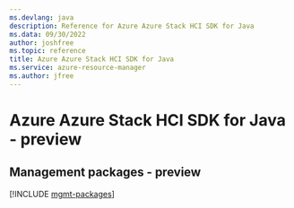 ```yaml
---
ms.devlang: java
description: Reference for Azure Azure Stack HCI SDK for Java
ms.data: 09/30/2022
author: joshfree
ms.topic: reference
title: Azure Azure Stack HCI SDK for Java
ms.service: azure-resource-manager
ms.author: jfree
---
```

# Azure Azure Stack HCI SDK for Java - preview

## Management packages - preview
[!INCLUDE [mgmt-packages](azure-stack-hci-mgmt-index.md)]